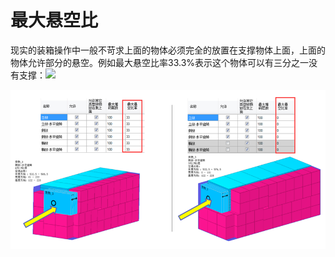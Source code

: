 # 最大悬空比

现实的装箱操作中一般不苛求上面的物体必须完全的放置在支撑物体上面，上面的物体允许部分的悬空。例如最大悬空比率33.3%表示这个物体可以有三分之一没有支撑：![](https://github.com/loadmaster-inc/doc/tree/a57bfc4f602098b83a14d9899ca37e88e18e4334/.gitbook/assets/图片8a.png)

![](../../../../.gitbook/assets/23.png)


